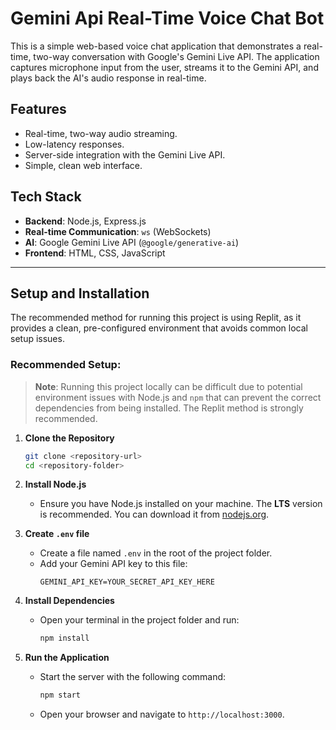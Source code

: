 # Gemini Api Real-Time Voice Chat Bot

This is a simple web-based voice chat application that demonstrates a real-time, two-way conversation with Google's Gemini Live API. The application captures microphone input from the user, streams it to the Gemini API, and plays back the AI's audio response in real-time.

## Features

* Real-time, two-way audio streaming.
* Low-latency responses.
* Server-side integration with the Gemini Live API.
* Simple, clean web interface.

## Tech Stack

* **Backend**: Node.js, Express.js
* **Real-time Communication**: `ws` (WebSockets)
* **AI**: Google Gemini Live API (`@google/generative-ai`)
* **Frontend**: HTML, CSS, JavaScript 

---

## Setup and Installation

The recommended method for running this project is using Replit, as it provides a clean, pre-configured environment that avoids common local setup issues.

### Recommended Setup: 


> **Note**: Running this project locally can be difficult due to potential environment issues with Node.js and `npm` that can prevent the correct dependencies from being installed. The Replit method is strongly recommended.

1.  **Clone the Repository**
    ```bash
    git clone <repository-url>
    cd <repository-folder>
    ```

2.  **Install Node.js**
    * Ensure you have Node.js installed on your machine. The **LTS** version is recommended. You can download it from [nodejs.org](https://nodejs.org/).

3.  **Create `.env` file**
    * Create a file named `.env` in the root of the project folder.
    * Add your Gemini API key to this file:
        ```
        GEMINI_API_KEY=YOUR_SECRET_API_KEY_HERE
        ```

4.  **Install Dependencies**
    * Open your terminal in the project folder and run:
        ```bash
        npm install
        ```

5.  **Run the Application**
    * Start the server with the following command:
        ```bash
        npm start
        ```
    * Open your browser and navigate to `http://localhost:3000`.
